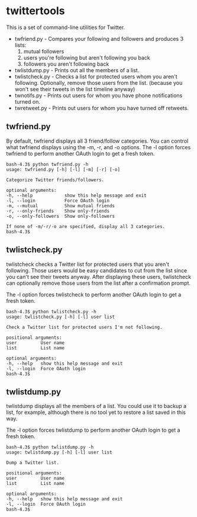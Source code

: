 # twittertools

This is a set of command-line utilities for Twitter.

* twfriend.py - Compares your following and followers and produces 3 lists:
    1. mutual followers
    1. users you're following but aren't following you back
    1. followers you aren't following back
* twlistdump.py - Prints out all the members of a list.
* twlistcheck.py - Checks a list for protected users whom you aren't following.
  Optionally, remove those users from the list. (because you won't see their
  tweets in the list timeline anyway)
* twnotifs.py - Prints out users for whom you have phone notifications turned on.
* twretweet.py - Prints out users for whom you have turned off retweets.

## twfriend.py

By default, twfriend displays all 3 friend/follow categories. You can control
what twfriend displays using the -m, -r, and -o options. The -l option forces
twfriend to perform another OAuth login to get a fresh token.

    bash-4.3$ python twfriend.py -h
    usage: twfriend.py [-h] [-l] [-m] [-r] [-o]

    Categorize Twitter friends/followers.

    optional arguments:
    -h, --help            show this help message and exit
    -l, --login           Force OAuth login
    -m, --mutual          Show mutual friends
    -r, --only-friends    Show only-friends
    -o, --only-followers  Show only-followers

    If none of -m/-r/-o are specified, display all 3 categories.
    bash-4.3$


## twlistcheck.py

twlistcheck checks a Twitter list for protected users that you aren't
following. Those users would be easy candidates to cut from the list since you
can't see their tweets anyway. After displaying these users, twlistcheck can
optionally remove those users from the list after a confirmation prompt.

The -l option forces twlistcheck to perform another OAuth login to get a fresh token.

    bash-4.3$ python twlistcheck.py -h
    usage: twlistcheck.py [-h] [-l] user list

    Check a Twitter list for protected users I'm not following.

    positional arguments:
    user         User name
    list         List name

    optional arguments:
    -h, --help   show this help message and exit
    -l, --login  Force OAuth login
    bash-4.3$

## twlistdump.py

twlistdump displays all the members of a list. You could use it to backup a
list, for example, although there is no tool yet to restore a list saved in
this way.

The -l option forces twlistdump to perform another OAuth login to get a fresh token.

    bash-4.3$ python twlistdump.py -h
    usage: twlistdump.py [-h] [-l] user list

    Dump a Twitter list.

    positional arguments:
    user         User name
    list         List name

    optional arguments:
    -h, --help   show this help message and exit
    -l, --login  Force OAuth login
    bash-4.3$
